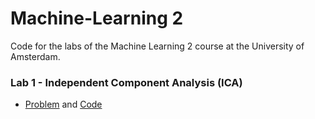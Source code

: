 # Machine-Learning 2

Code for the labs of the Machine Learning 2 course at the University of Amsterdam.

### Lab 1 - Independent Component Analysis (ICA)  
* [Problem](lab1) and [Code](lab1)
